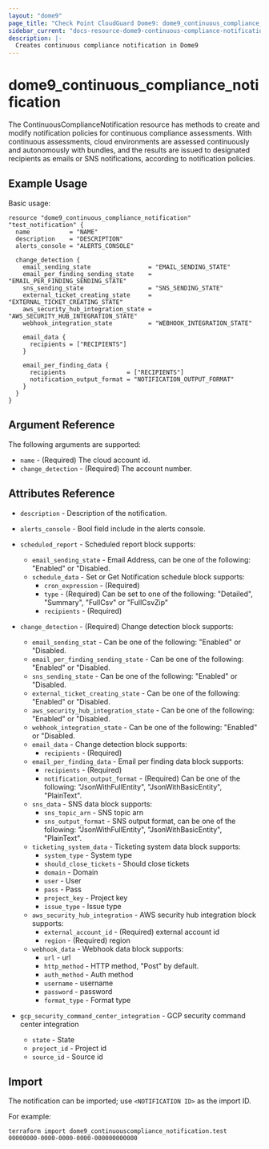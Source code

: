 ```yaml
---
layout: "dome9"
page_title: "Check Point CloudGuard Dome9: dome9_continuous_compliance_notification"
sidebar_current: "docs-resource-dome9-continuous-compliance-notification"
description: |-
  Creates continuous compliance notification in Dome9
---
```


# dome9_continuous_compliance_notification

The ContinuousComplianceNotification resource has methods to create and modify notification policies for continuous compliance assessments. With continuous assessments, cloud environments are assessed continuously and autonomously with bundles, and the results are issued to designated recipients as emails or SNS notifications, according to notification policies.

## Example Usage

Basic usage:

```hcl
resource "dome9_continuous_compliance_notification" "test_notification" {
  name           = "NAME"
  description    = "DESCRIPTION"
  alerts_console = "ALERTS_CONSOLE"

  change_detection {
    email_sending_state                = "EMAIL_SENDING_STATE"
    email_per_finding_sending_state    = "EMAIL_PER_FINDING_SENDING_STATE"
    sns_sending_state                  = "SNS_SENDING_STATE"
    external_ticket_creating_state     = "EXTERNAL_TICKET_CREATING_STATE"
    aws_security_hub_integration_state = "AWS_SECURITY_HUB_INTEGRATION_STATE"
    webhook_integration_state          = "WEBHOOK_INTEGRATION_STATE"

    email_data {
      recipients = ["RECIPIENTS"]
    }

    email_per_finding_data {
      recipients                 = ["RECIPIENTS"]
      notification_output_format = "NOTIFICATION_OUTPUT_FORMAT"
    }
  }
}

```

## Argument Reference

The following arguments are supported:

* `name` - (Required) The cloud account id.
* `change_detection` - (Required) The account number.
    
## Attributes Reference

* `description` - Description of the notification.
* `alerts_console` - Bool field include in the alerts console.
* `scheduled_report` - Scheduled report block supports:
    * `email_sending_state` - Email Address, can be one of the following: "Enabled" or "Disabled.
    * `schedule_data` - Set or Get Notification schedule block supports:
        * `cron_expression` - (Required) 
        * `type` - (Required) Can be set to one of the following: "Detailed", "Summary", "FullCsv" or "FullCsvZip"
        * `recipients` - (Required) 
    
* `change_detection` - (Required) Change detection block supports:
    * `email_sending_stat` - Can be one of the following: "Enabled" or "Disabled.
    * `email_per_finding_sending_state` - Can be one of the following: "Enabled" or "Disabled.
    * `sns_sending_state` - Can be one of the following: "Enabled" or "Disabled.
    * `external_ticket_creating_state` - Can be one of the following: "Enabled" or "Disabled.
    * `aws_security_hub_integration_state` - Can be one of the following: "Enabled" or "Disabled.
    * `webhook_integration_state` - Can be one of the following: "Enabled" or "Disabled.
    * `email_data` - Change detection block supports:
        * `recipients` - (Required)
    * `email_per_finding_data` - Email per finding data block supports:
        * `recipients` - (Required)
        * `notification_output_format` - (Required) Can be one of the following: "JsonWithFullEntity", "JsonWithBasicEntity", "PlainText".
    * `sns_data` - SNS data block supports:
        * `sns_topic_arn` - SNS topic arn
        * `sns_output_format` - SNS output format, can be one of the following: "JsonWithFullEntity", "JsonWithBasicEntity", "PlainText".
    * `ticketing_system_data` - Ticketing system data block supports:
        * `system_type` - System type 
        * `should_close_tickets` - Should close tickets 
        * `domain` - Domain 
        * `user` - User 
        * `pass` - Pass 
        * `project_key` - Project key 
        * `issue_type` - Issue type 
    * `aws_security_hub_integration` - AWS security hub integration block supports:
        * `external_account_id` - (Required) external account id
        * `region` - (Required) region
    * `webhook_data` - Webhook data block supports:
        * `url` - url 
        * `http_method` - HTTP method, "Post" by default.
        * `auth_method` - Auth method 
        * `username` - username 
        * `password` - password 
        * `format_type` - Format type 
* `gcp_security_command_center_integration` - GCP security command center integration
    * `state` - State 
    * `project_id` - Project id 
    * `source_id` - Source id 

## Import

The notification can be imported; use `<NOTIFICATION ID>` as the import ID. 

For example:

```shell
terraform import dome9_continuouscompliance_notification.test 00000000-0000-0000-0000-000000000000
```
